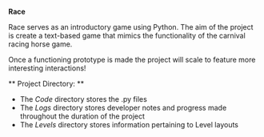 **Race**

Race serves as an introductory game using Python. The aim of the project is create a text-based game that mimics the functionality of the carnival racing horse game.

Once a functioning prototype is made the project will scale to feature more interesting interactions!

** Project Directory: **

* The *Code* directory stores the .py files
* The *Logs* directory stores developer notes and progress made throughout the duration of the project
* The *Levels* directory stores information pertaining to Level layouts
